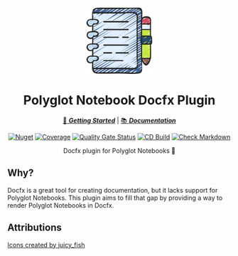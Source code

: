 ﻿<!-- markdownlint-disable MD033 MD041 -->
<div align="center">

<img src="notebook-icon.png" alt="Icicle" width="150px"/>

# Polyglot Notebook Docfx Plugin

[:running: **_Getting Started_**](https://bmazzarol.github.io/Polyglot.Notebook.Docfx.Plugin/articles/getting-started.html)
|
[:books: **_Documentation_**](https://bmazzarol.github.io/Polyglot.Notebook.Docfx.Plugin)

[![Nuget](https://img.shields.io/nuget/v/Polyglot.Notebook.Docfx.Plugin)](https://www.nuget.org/packages/Polyglot.Notebook.Docfx.Plugin/)
[![Coverage](https://sonarcloud.io/api/project_badges/measure?project=bmazzarol_Polyglot.Notebook.Docfx.Plugin&metric=coverage)](https://sonarcloud.io/summary/new_code?id=bmazzarol_Polyglot.Notebook.Docfx.Plugin)
[![Quality Gate Status](https://sonarcloud.io/api/project_badges/measure?project=bmazzarol_Polyglot.Notebook.Docfx.Plugin&metric=alert_status)](https://sonarcloud.io/summary/new_code?id=bmazzarol_Polyglot.Notebook.Docfx.Plugin)
[![CD Build](https://github.com/bmazzarol/Polyglot.Notebook.Docfx.Plugin/actions/workflows/cd-build.yml/badge.svg)](https://github.com/bmazzarol/Polyglot.Notebook.Docfx.Plugin/actions/workflows/cd-build.yml)
[![Check Markdown](https://github.com/bmazzarol/Polyglot.Notebook.Docfx.Plugin/actions/workflows/check-markdown.yml/badge.svg)](https://github.com/bmazzarol/Polyglot.Notebook.Docfx.Plugin/actions/workflows/check-markdown.yml)

Docfx plugin for Polyglot Notebooks :notebook:

</div>

## Why?

Docfx is a great tool for creating documentation, but it lacks support for
Polyglot Notebooks. This plugin aims to fill that gap by providing a way to
render Polyglot Notebooks in Docfx.

## Attributions

[Icons created by juicy_fish](https://www.flaticon.com/free-icons/construction)
